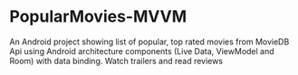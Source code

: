 # PopularMovies-MVVM
An Android project showing list of popular, top rated movies from MovieDB Api using Android architecture components 
(Live Data, ViewModel and Room) with data binding.
Watch trailers and read reviews
